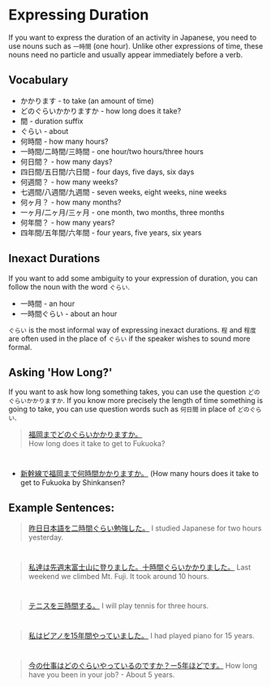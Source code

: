# Expressing Duration

If you want to express the duration of an activity in Japanese, you need to use nouns such as `一時間` (one hour). Unlike other expressions of time, these nouns need no particle and usually appear immediately before a verb.

## Vocabulary
* かかります - to take (an amount of time)
* どのぐらいかかりますか - how long does it take?
* 間 - duration suffix
* ぐらい - about
* 何時間 - how many hours?
* 一時間/二時間/三時間 - one hour/two hours/three hours
* 何日間？ - how many days?
* 四日間/五日間/六日間 - four days, five days, six days
* 何週間？ - how many weeks?
* 七週間/八週間/九週間 - seven weeks, eight weeks, nine weeks
* 何ヶ月？ - how many months?
* 一ヶ月/二ヶ月/三ヶ月 - one month, two months, three months
* 何年間？ - how many years?
* 四年間/五年間/六年間 - four years, five years, six years

## Inexact Durations
If you want to add some ambiguity to your expression of duration, you can follow the noun with the word `ぐらい`. 

* 一時間 - an hour
* 一時間ぐらい - about an hour

`ぐらい` is the most informal way of expressing inexact durations. `程` and `程度` are often used in the place of `ぐらい` if the speaker wishes to sound more formal.

## Asking 'How Long?'
If you want to ask how long something takes, you can use the question `どのぐらいかかりますか`. If you know more precisely the length of time something is going to take, you can use question words such as `何日間` in place of `どのぐらい`.

> [福岡までどのぐらいかかりますか。]()  
> How long does it take to get to Fukuoka?

#


* [新幹線で福岡まで何時間かかりますか。]() (How many hours does it take to get to Fukuoka by Shinkansen?

## Example Sentences:
> [昨日日本語を二時間ぐらい勉強した。]() 
> I studied Japanese for two hours yesterday. 
 
#
 
> [私達は先週末富士山に登りました。十時間ぐらいかかりました。]()
> Last weekend we climbed Mt. Fuji. It took around 10 hours. 
 
#
 
> [テニスを三時間する。]()
> I will play tennis for three hours.
 
#
 
> [私はピアノを15年間やっていました。]()
> I had played piano for 15 years.
 
#
 
> [今の仕事はどのぐらいやっているのですか？ー5年ほどです。]() 
> How long have you been in your job? - About 5 years.


